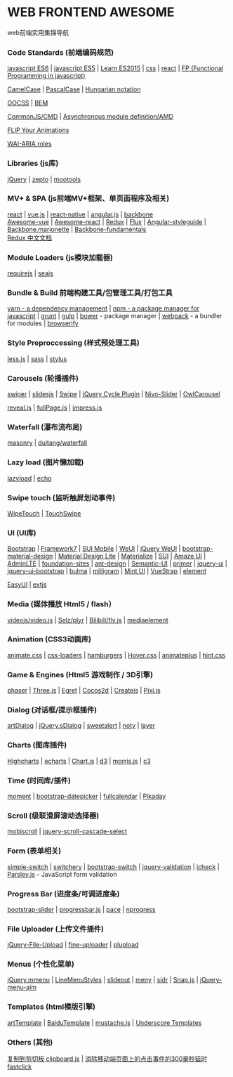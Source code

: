 # WEB FRONTEND AWESOME
web前端实用集锦导航   

### Code Standards (前端编码规范)   
[javascript ES6](https://github.com/airbnb/javascript) | [javascript ES5](https://github.com/airbnb/javascript/tree/master/es5) | [Learn ES2015](https://babeljs.io/learn-es2015/) | [css](https://github.com/airbnb/css) | [react](https://github.com/airbnb/javascript/tree/master/react) | [FP (Functional Programming in javascript)](https://github.com/MostlyAdequate/mostly-adequate-guide)    
   
[CamelCase](https://en.wikipedia.org/wiki/CamelCase) | [PascalCase](https://en.wikipedia.org/wiki/PascalCase) | [Hungarian notation](https://en.wikipedia.org/wiki/Hungarian_notation)   
   
[OOCSS](https://www.smashingmagazine.com/2011/12/an-introduction-to-object-oriented-css-oocss/) | [BEM](http://csswizardry.com/2013/01/mindbemding-getting-your-head-round-bem-syntax/)   
   
[CommonJS/CMD](http://www.commonjs.org/specs/modules/1.0/) | [Asynchronous module definition/AMD](https://github.com/amdjs/amdjs-api/wiki/AMD)   
   
[FLIP Your Animations](https://aerotwist.com/blog/flip-your-animations/)   
   
[WAI-ARIA roles](https://www.w3.org/TR/wai-aria/roles#role_definitions)
   

### Libraries (js库)   
[jQuery](https://facebook.github.io/react/) | [zepto](http://zeptojs.com) | [mootools](http://mootools.net/) 

### MV+ & SPA (js前端MV+框架、单页面程序及相关)   
[react](https://jquery.com/) | [vue.js](http://vuejs.org) | [react-native](https://github.com/facebook/react-native) | [angular.js](http://angularjs.org) | [backbone](http://backbonejs.org)   
[Awesome-vue](https://github.com/vuejs/awesome-vue) | [Awesome-react](https://github.com/enaqx/awesome-react) | [Redux](https://github.com/reactjs/redux) | [Flux](https://github.com/facebook/flux) | [Angular-styleguide](https://github.com/johnpapa/angular-styleguide) | [Backbone.marionette](https://github.com/marionettejs/backbone.marionette) | [Backbone-fundamentals](https://github.com/addyosmani/backbone-fundamentals)   
[Redux 中文文档](http://cn.redux.js.org/index.html)    

### Module Loaders (js模块加载器)   
[requirejs](http://requirejs.org/) | [seajs](http://seajs.org/) 

### Bundle & Build 前端构建工具/包管理工具/打包工具   
[yarn - a dependency management](https://yarnpkg.com/) | [npm - a package manager for javascript](http://www.npmjs.com/) | [grunt](http://gruntjs.com/) | [gulp](http://gulpjs.com) | [bower](http://bower.io) - package manager | [webpack](https://webpack.github.io) - a bundler for modules | [browserify](http://browserify.org/)    
<!-- more -->
### Style Preproccessing (样式预处理工具)   
[less.js](http://lesscss.org/) | [sass](http://sass-lang.com) | [stylus](http://stylus-lang.com/)   

### Carousels (轮播插件)   
[swiper](http://idangero.us/swiper/) | [slidesjs](http://www.slidesjs.com/) | [Swipe](https://github.com/thebird/Swipe) | [jQuery Cycle Plugin](http://jquery.malsup.com/cycle/) | [Nivo-Slider](http://dev7studios.com/plugins/nivo-slider) | [OwlCarousel](https://github.com/OwlFonk/OwlCarousel)   

[reveal.js](http://lab.hakim.se/reveal-js/) | [fullPage.js](http://alvarotrigo.com/fullPage/) | [impress.js](http://impress.github.io/impress.js)   

### Waterfall (瀑布流布局)   
[masonry](http://masonry.desandro.com) | [duitang/waterfall](https://github.com/duitang/waterfall)   

### Lazy load (图片懒加载)   
[lazyload](https://github.com/tuupola/jquery_lazyload) | [echo](https://github.com/toddmotto/echo)   

### Swipe touch (监听触屏划动事件)   
[WipeTouch](http://wipetouch.codeplex.com/) | [TouchSwipe](https://github.com/mattbryson/TouchSwipe-Jquery-Plugin)   

### UI (UI库)   
[Bootstrap](http://getbootstrap.com/) | [Framework7](http://framework7.io/) | [SUI Mobile](http://m.sui.taobao.org/) | [WeUI](https://weui.io/) | [jQuery WeUI](https://lihongxun945.github.io/jquery-weui/) | [bootstrap-material-design](http://fezvrasta.github.io/bootstrap-material-design/) | [Material Design Lite](https://getmdl.io/) | [Materialize](http://materializecss.com) | [SUI](http://sui.taobao.org/sui/docs/) | [Amaze UI](http://amazeui.org/) | [AdminLTE](https://almsaeedstudio.com/) | [foundation-sites](http://foundation.zurb.com) | [ant-design](http://ant.design) | [Semantic-UI](http://www.semantic-ui.com) | [primer](http://primercss.io) | [jquery-ui](https://jqueryui.com/) | [jquery-ui-bootstrap](http://jquery-ui-bootstrap.github.io/jquery-ui-bootstrap/) | [bulma](http://bulma.io) | [milligram](http://milligram.github.io) | [Mint UI](http://mint-ui.github.io/#!/zh-cn) | [VueStrap](http://yuche.github.io/vue-strap/) | [element](https://github.com/ElemeFE/element)   
   
[EasyUI](http://www.jeasyui.com/) | [extjs](http://docs.sencha.com/extjs)   
   
### Media (媒体播放 Html5 / flash） 
[videojs/video.js](http://videojs.com/) | [Selz/plyr](https://plyr.io/) | [Bilibili/flv.js](https://github.com/Bilibili/flv.js) | [mediaelement](http://mediaelementjs.com/)   

### Animation (CSS3动画库)   
[animate.css](http://daneden.github.io/animate.css) | [css-loaders](http://projects.lukehaas.me/css-loaders/) | [hamburgers](https://jonsuh.com/hamburgers) | [Hover.css](http://ianlunn.github.io/Hover/) | [animateplus](https://github.com/bendc/animateplus) | [hint.css](http://kushagragour.in/lab/hint/)   

### Game & Engines (Html5 游戏制作 / 3D引擎)   
[phaser](http://www.phaser.io/) | [Three.js](https://threejs.org/) | [Egret](http://www.egret.com/) | [Cocos2d](http://www.cocos.com/) | [Createjs](http://createjs.com/) | [Pixi.js](http://www.pixijs.com/)   

### Dialog (对话框/提示框插件)   
[artDialog](http://aui.github.com/artDialog/) | [jQuery.sDialog](https://github.com/hiooyUI/jQuery.sDialog) | [sweetalert](http://t4t5.github.io/sweetalert/) | [noty](https://github.com/needim/noty) | [layer](http://layer.layui.com/)   

### Charts (图库插件)   
[Highcharts](http://www.highcharts.com) | [echarts](https://github.com/ecomfe/echarts) | [Chart.js](http://www.chartjs.org/) | [d3](https://d3js.org) | [morris.js](http://morrisjs.github.com/morris.js/) | [c3](http://c3js.org)   

### Time (时间库/插件)   
[moment](http://momentjs.com) | [bootstrap-datepicker](https://eternicode.github.io/bootstrap-datepicker/) | [fullcalendar](http://fullcalendar.io) | [Pikaday](http://dbushell.github.io/Pikaday/)   

### Scroll (级联滑屏滚动选择器)     
[mobiscroll](https://github.com/acidb/mobiscroll) | [jquery-scroll-cascade-select](https://github.com/hiooyUI/jquery-scroll-cascade-select)  

### Form (表单相关)  
[simple-switch](https://github.com/hiooyUI/simple-switch) | [switchery](http://abpetkov.github.io/switchery/) | [bootstrap-switch](http://www.bootstrap-switch.org/) | [jquery-validation](http://jqueryvalidation.org/) | [icheck](http://fronteed.com/iCheck) | [Parsley.js](http://parsleyjs.org) - JavaScript form validation   

### Progress Bar (进度条/可调进度条)   
[bootstrap-slider](http://seiyria.com/bootstrap-slider/) | [progressbar.js](https://kimmobrunfeldt.github.io/progressbar.js) | [pace](https://github.com/HubSpot/pace) | [nprogress](http://ricostacruz.com/nprogress/)   

### File Uploader (上传文件插件)
[jQuery-File-Upload](https://blueimp.github.io/jQuery-File-Upload/) | [fine-uploader](http://fineuploader.com) | [plupload](http://www.plupload.com/)   

### Menus (个性化菜单)   
[jQuery.mmenu](http://mmenu.frebsite.nl/) | [LineMenuStyles](http://tympanus.net/Development/LineMenuStyles/) | [slideout](https://mango.github.io/slideout/) | [meny](http://lab.hakim.se/meny/) | [sidr](https://www.berriart.com/sidr/) | [Snap.js](http://jakiestfu.github.io/Snap.js/demo/apps/default.html) | [jQuery-menu-aim](https://github.com/kamens/jQuery-menu-aim)   

### Templates (html模版引擎)   
[artTemplate](https://github.com/aui/artTemplate) | [BaiduTemplate](http://baidufe.github.com/BaiduTemplate/) | [mustache.js](http://mustache.github.com/) | [Underscore Templates](http://underscorejs.org/#template)   

### Others (其他)
[复制到剪切板 clipboard.js](https://clipboardjs.com) | [消除移动端页面上的点击事件的300毫秒延时 fastclick](https://github.com/ftlabs/fastclick) 
